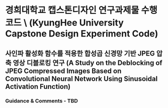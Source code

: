 # 경희대학교 캡스톤디자인 연구과제물 수행 코드 \\ (KyungHee University Capstone Design Experiment Code)

## 사인파 활성화 함수를 적용한 합성곱 신경망 기반 JPEG 압축 영상 디블로킹 연구 (A Study on the Deblocking of JPEG Compressed Images Based on Convolutional Neural Network Using Sinusoidal Activation Function)

### Guidance & Comments - TBD
